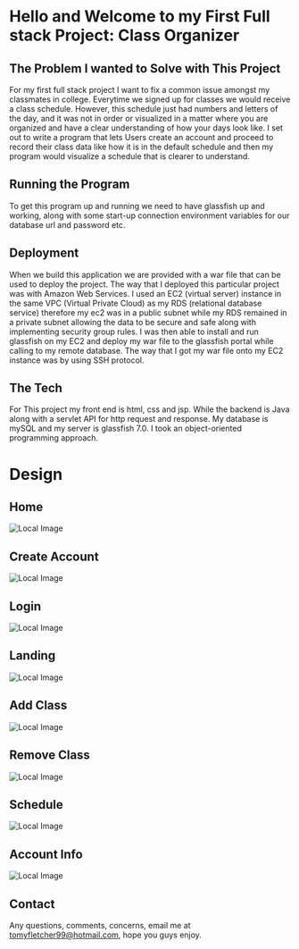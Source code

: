 # Hello and Welcome to my First Full stack Project: Class Organizer
## The Problem I wanted to Solve with This Project
For my first full stack project I want to fix a common issue amongst my classmates in college. Everytime we signed up for classes we would
receive a class schedule. However, this schedule just had numbers and letters of the day,
and it was not in order or visualized in a matter where you are organized and have a clear understanding of how your days look like. I set out to write a program that lets Users create an account and proceed to record their class data like how it is in the default schedule and then my program would visualize a schedule that is clearer to understand.

## Running the Program
To get this program up and running we need to have glassfish up and working, along with some start-up connection environment variables for our database url and password etc.

## Deployment
When we build this application we are provided with a war file that can be used to deploy the project.
The way that I deployed this particular project was with Amazon Web Services. I used an EC2 (virtual server)  instance in the same VPC (Virtual Private Cloud) as my RDS (relational database service) therefore my ec2 was in a public subnet while my RDS remained in a private subnet allowing the data to be secure and safe along with implementing security group rules. I was then able to install and run glassfish on my EC2 and deploy my war file to the glassfish portal while calling to my remote database.
The way that I got my war file onto my EC2 instance was by using SSH protocol.

## The Tech
For This project my front end is html, css and jsp. While the backend is Java along with a servlet API for http request and response. My database is mySQL and my server is glassfish 7.0. I took an
object-oriented programming approach.

# Design

## Home
![Local Image](Home.png)
## Create Account
![Local Image](CreateAccount.png)
## Login
![Local Image](Login.png)
## Landing
![Local Image](Landing.png)
## Add Class
![Local Image](AddClass.png)
## Remove Class
![Local Image](RemoveClass.png)
## Schedule
![Local Image](Schedule.png)
## Account Info
![Local Image](AccountInfo.png)


## Contact
Any questions, comments, concerns, email me at 
tomyfletcher99@hotmail.com, hope you guys enjoy. 
